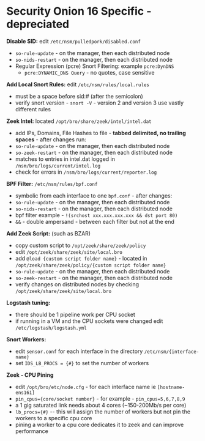 # Security Onion 16 Specific - depreciated

**Disable SID:** edit `/etc/nsm/pulledpork/disabled.conf`  

- `so-rule-update` - on the manager, then each distributed node  
- `so-nids-restart` - on the manager, then each distributed node
- Regular Expression (pcre) Snort Filtering: example `pcre:DynDNS`
  - `pcre:DYNAMIC_DNS Query` - no quotes, case sensitive

**Add Local Snort Rules:** edit `/etc/nsm/rules/local.rules`  

- must be a space before sid:# (after the semicolon)  
- verify snort version - `snort -V` - version 2 and version 3 use vastly different rules  

**Zeek Intel:** located `/opt/bro/share/zeek/intel/intel.dat`  

- add IPs, Domains, File Hashes to file - **tabbed delimited, no trailing spaces** - after changes run:  
- `so-rule-update` - on the manager, then each distributed node  
- `so-zeek-restart` - on the manager, then each distributed node  
- matches to entries in intel.dat logged in `/nsm/bro/logs/current/intel.log`  
- check for errors in `/nsm/bro/logs/current/reporter.log`

**BPF Filter:** `/etc/nsm/rules/bpf.conf`  

- symbolic from each interface to one `bpf.conf` - after changes:  
- `so-rule-update` - on the manager, then each distributed node  
- `so-nids-restart` - on the manager, then each distributed node  
- bpf filter example - `!(srchost xxx.xxx.xxx.xxx && dst port 80)`  
- `&&` - double ampersand - between each filter but not at the end

**Add Zeek Script:** (such as BZAR)  

- copy custom script to `/opt/zeek/share/zeek/policy`  
- edit `/opt/zeek/share/zeek/site/local.bro`  
- add `@load {custom script folder name}` - located in `/opt/zeek/share/zeek/policy/{custom script folder name}`  
- `so-rule-update` - on the manager, then each distributed node  
- `so-zeek-restart` - on the manager, then each distributed node
- verify changes on distributed nodes by checking `/opt/zeek/share/zeek/site/local.bro`

**Logstash tuning:**

- there should be 1 pipeline work per CPU socket
- if running in a VM and the CPU sockets were changed edit `/etc/logstash/logstash.yml`

**Snort Workers:**

- edit `sensor.conf` for each interface in the directory `/etc/nsm/{interface-name}`
- set `IDS_LB_PROCS = {#}` to set the number of workers

**Zeek - CPU Pining**

- edit `/opt/bro/etc/node.cfg` - for each interface name ie `[hostname-ens161]`
- `pin_cpus={core/socket number}` - for example - `pin_cpus=5,6,7,8,9`
- a 1 gig saturated link needs about 4 cores (~150-200Mb/s per core)
- `lb_procs={#}` -- this will assign the number of workers but not pin the workers to a specific cpu core
- pining a worker to a cpu core dedicates it to zeek and can improve performance
